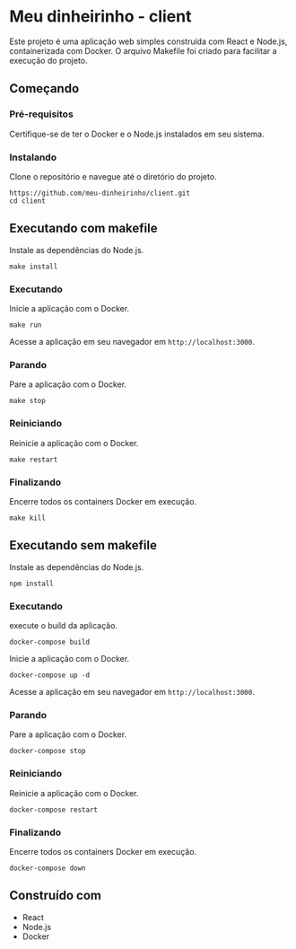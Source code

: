 # Meu dinheirinho - client

Este projeto é uma aplicação web simples construída com React e Node.js, containerizada com Docker.
O arquivo Makefile foi criado para facilitar a execução do projeto.

## Começando

### Pré-requisitos

Certifique-se de ter o Docker e o Node.js instalados em seu sistema.

### Instalando

Clone o repositório e navegue até o diretório do projeto.

```
https://github.com/meu-dinheirinho/client.git
cd client
```
## Executando com makefile

Instale as dependências do Node.js.

```
make install
```

### Executando

Inicie a aplicação com o Docker.

```
make run
```

Acesse a aplicação em seu navegador em `http://localhost:3000`.

### Parando

Pare a aplicação com o Docker.

```
make stop
```

### Reiniciando

Reinicie a aplicação com o Docker.

```
make restart
```

### Finalizando

Encerre todos os containers Docker em execução.

```
make kill
```

## Executando sem makefile

Instale as dependências do Node.js.

```
npm install
```

### Executando

execute o build da aplicação.

```
docker-compose build
```


Inicie a aplicação com o Docker.

```
docker-compose up -d
```

Acesse a aplicação em seu navegador em `http://localhost:3000`.

### Parando

Pare a aplicação com o Docker.

```
docker-compose stop
```

### Reiniciando

Reinicie a aplicação com o Docker.

```
docker-compose restart
```

### Finalizando

Encerre todos os containers Docker em execução.

```
docker-compose down
```
## Construído com

- React
- Node.js
- Docker

